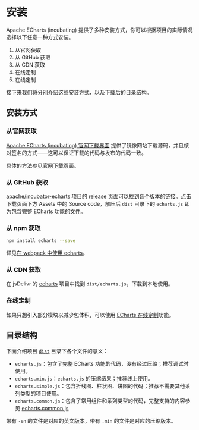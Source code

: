 # 安装

Apache ECharts (incubating) 提供了多种安装方式，你可以根据项目的实际情况选择以下任意一种方式安装。

1. 从官网获取
2. 从 GitHub 获取
3. 从 CDN 获取
4. 在线定制
5. 在线定制

接下来我们将分别介绍这些安装方式，以及下载后的目录结构。



## 安装方式

### 从官网获取

[Apache ECharts (incubating) 官网下载界面](https://echarts.apache.org/download.html) 提供了镜像网站下载源码，并且核对签名的方式——这可以保证下载的代码与发布的代码一致。

具体的方法参见[官网下载页面](${mainSitePath}/download.html)。


### 从 GitHub 获取

[apache/incubator-echarts](https://github.com/apache/incubator-echarts) 项目的 [release](https://github.com/apache/incubator-echarts/releases) 页面可以找到各个版本的链接。点击下载页面下方 Assets 中的 Source code，解压后 `dist` 目录下的 `echarts.js` 即为包含完整 ECharts 功能的文件。


### 从 npm 获取

```sh
npm install echarts --save
```

详见[在 webpack 中使用 echarts](https://echarts.apache.org/tutorial.html#%E5%9C%A8%20webpack%20%E4%B8%AD%E4%BD%BF%E7%94%A8%20ECharts)。


### 从 CDN 获取

在 jsDelivr 的 [echarts](https://www.jsdelivr.com/package/npm/echarts) 项目中找到 `dist/echarts.js`，下载到本地使用。


### 在线定制

如果只想引入部分模块以减少包体积，可以使用 [ECharts 在线定制](${mainSitePath}/builder.html)功能。


## 目录结构

下面介绍项目 [`dist`](https://github.com/apache/incubator-echarts/tree/master/dist) 目录下各个文件的意义：

- `echarts.js`：包含了完整 ECharts 功能的代码，没有经过压缩；推荐调试时使用。
- `echarts.min.js`：`echarts.js` 的压缩结果；推荐线上使用。
- `echarts.simple.js`：包含折线图、柱状图、饼图的代码；推荐不需要其他系列类型的项目使用。
- `echarts.common.js`：包含了常用组件和系列类型的代码，完整支持的内容参见 [echarts.common.js](https://github.com/apache/incubator-echarts/blob/master/echarts.common.js)

带有 `-en` 的文件是对应的英文版本，带有 `.min` 的文件是对应的压缩版本。
